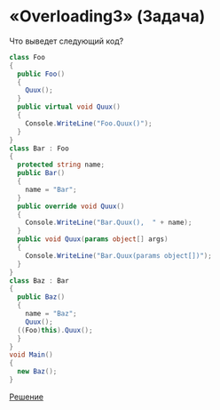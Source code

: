 # «Overloading3» (Задача)
Что выведет следующий код?
```cs
class Foo
{
  public Foo()
  {
    Quux();
  }
  public virtual void Quux()
  {
    Console.WriteLine("Foo.Quux()");
  }
}
class Bar : Foo
{
  protected string name;
  public Bar()
  {
    name = "Bar";
  }
  public override void Quux()
  {
    Console.WriteLine("Bar.Quux(),  " + name);
  }
  public void Quux(params object[] args)
  {
    Console.WriteLine("Bar.Quux(params object[])");
  }
}
class Baz : Bar
{
  public Baz()
  {
    name = "Baz";
    Quux();
  ((Foo)this).Quux();
  }
}
void Main()
{
  new Baz();
}
```
[Решение](./Overloading3-A.md)
